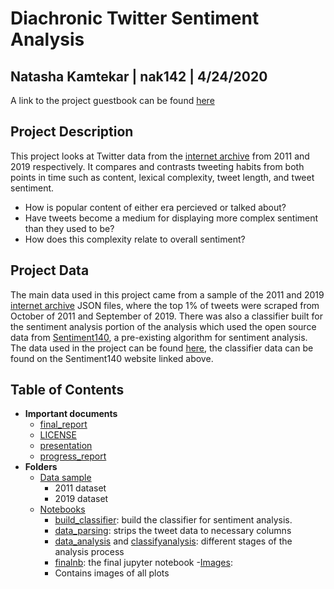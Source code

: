 # Diachronic Twitter Sentiment Analysis

## Natasha Kamtekar | nak142 | 4/24/2020

A link to the project guestbook can be found [here](https://github.com/Data-Science-for-Linguists-2020/Class-Plaza/blob/master/guestbooks/guestbook_natasha.md)

## Project Description
This project looks at Twitter data from the [internet archive](https://archive.org/search.php?query=twitterstream&sort=-publicdate) from 2011 and 2019 respectively. It compares and contrasts tweeting habits from both points in time such as content, lexical complexity, tweet length, and tweet sentiment.

- How is popular content of either era percieved or talked about?
- Have tweets become a medium for displaying more complex sentiment than they used to be?
- How does this complexity relate to overall sentiment? 

## Project Data

The main data used in this project came from a sample of the 2011 and 2019 [internet archive](https://archive.org/search.php?query=twitterstream&sort=-publicdate) JSON files, where the top 1% of tweets were scraped from October of 2011 and September of 2019. There was also a classifier built for the sentiment analysis portion of the analysis which used the open source data from [Sentiment140](http://help.sentiment140.com/for-students), a pre-existing algorithm for sentiment analysis. The data used in the project can be found [here](https://github.com/Data-Science-for-Linguists-2020/Twitter-Positivity-Analysis/tree/master/data_samples), the classifier data can be found on the Sentiment140 website linked above. 

## Table of Contents

- **Important documents**
	- [final_report](https://github.com/Data-Science-for-Linguists-2020/Twitter-Positivity-Analysis/blob/master/final_report.md)	
	- [LICENSE](https://github.com/Data-Science-for-Linguists-2020/Twitter-Positivity-Analysis/blob/master/LICENSE.md)
	- [presentation](https://github.com/Data-Science-for-Linguists-2020/Twitter-Positivity-Analysis/blob/master/Natasha%E2%80%99s%20Progress.pdf)
	- [progress_report](https://github.com/Data-Science-for-Linguists-2020/Twitter-Positivity-Analysis/blob/master/progress_report.md)
- **Folders**
	- [Data sample](https://github.com/Data-Science-for-Linguists-2020/Twitter-Positivity-Analysis/blob/master/data_samples)
		- 2011 dataset
		- 2019 dataset
	- [Notebooks](https://github.com/Data-Science-for-Linguists-2020/Twitter-Positivity-Analysis/blob/master/notebooks)
		- [build_classifier](https://github.com/Data-Science-for-Linguists-2020/Twitter-Positivity-Analysis/blob/master/notebooks/build_classifier.ipynb): build the classifier for sentiment analysis. 
		- [data_parsing](https://github.com/Data-Science-for-Linguists-2020/Twitter-Positivity-Analysis/blob/master/notebooks/data_parsing.ipynb): strips the tweet data to necessary columns
		- [data_analysis](https://github.com/Data-Science-for-Linguists-2020/Twitter-Positivity-Analysis/blob/master/notebooks/data_analysis.ipynb) and [classifyanalysis](): different stages of the analysis process
		- [finalnb](https://github.com/Data-Science-for-Linguists-2020/Twitter-Positivity-Analysis/blob/master/notebooks/finalnb.ipynb): the final jupyter notebook
	-[Images](https://github.com/Data-Science-for-Linguists-2020/Twitter-Positivity-Analysis/blob/master/images):
		- Contains images of all plots
